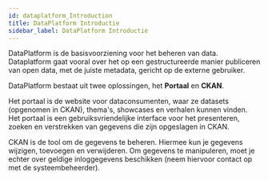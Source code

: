 ```yaml
---
id: dataplatform_Introduction
title: DataPlatform Introductie
sidebar_label: DataPlatform Introductie
---
```

DataPlatform is de basisvoorziening voor het beheren van data. Dataplatform gaat vooral over het op een gestructureerde manier publiceren van open data, met de juiste metadata, gericht op de externe gebruiker. 

DataPlatform bestaat uit twee oplossingen, het **Portaal** en **CKAN**. 

Het portaal is de website voor dataconsumenten, waar ze datasets (opgenomen in CKAN), thema's, showcases en verhalen kunnen vinden. Het portaal is een gebruiksvriendelijke interface voor het presenteren, zoeken en verstrekken van gegevens die zijn opgeslagen in CKAN. 

CKAN is de tool om de gegevens te beheren. Hiermee kun je gegevens wijzigen, toevoegen en verwijderen. Om gegevens te manipuleren, moet je echter over geldige inloggegevens beschikken (neem hiervoor contact op met de systeembeheerder). 




